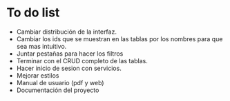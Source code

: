 # To do list

- Cambiar distribución de la interfaz.
- Cambiar los ids que se muestran en las tablas por los nombres para que sea mas intuitivo.
- Juntar pestañas para hacer los filtros
- Terminar con el CRUD completo de las tablas.
- Hacer inicio de sesion con servicios.
- Mejorar estilos
- Manual de usuario (pdf y web)
- Documentación del proyecto
